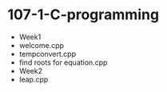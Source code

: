 # 107-1-C-programming

* Week1
* welcome.cpp
* tempconvert.cpp
* find roots for equation.cpp
* Week2
* leap.cpp
